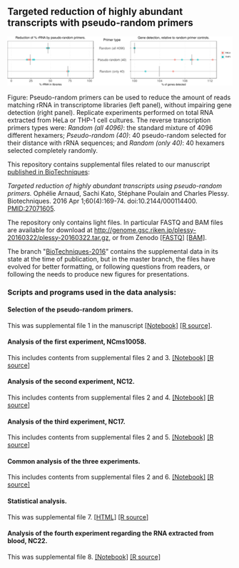 ## Targeted reduction of highly abundant transcripts with pseudo-random primers

![Pseudo-random primers](PseudoRandomPrimers.png)

Figure: Pseudo-random primers can be used to reduce the amount of reads
matching rRNA in transcriptome libraries (left panel), without impairing gene
detection (right panel).  Replicate experiments performed on total RNA
extracted from HeLa or THP-1 cell cultures.  The reverse transcription primers
types were: _Random (all 4096)_: the standard mixture of 4096 different
hexamers; _Pseudo-random (40)_: 40 pseudo-random selected for their distance
with rRNA sequences; and _Random (only 40)_: 40 hexamers selected completely
randomly.

This repository contains supplemental files related to our manuscript
[published in BioTechniques](http://www.biotechniques.com/article/000114400):

_Targeted reduction of highly abundant transcripts using pseudo-random primers._
Ophélie Arnaud, Sachi Kato, Stéphane Poulain and Charles Plessy.
Biotechniques. 2016 Apr 1;60(4):169-74. doi:10.2144/000114400. [PMID:27071605](https://pubmed.gov/27071605).

The repository only contains light files.  In particular FASTQ and BAM files
are available for download at <http://genome.gsc.riken.jp/plessy-20160322/plessy-20160322.tar.gz>,
or from Zenodo [[FASTQ]](http://dx.doi.org/10.5281/zenodo.48112)
[[BAM]](http://dx.doi.org/10.5281/zenodo.48114).

The branch "[BioTechniques-2016](https://github.com/Population-Transcriptomics/pseudo-random-primers/tree/BioTechniques-2016)"
contains the supplemental data in its state at
the time of publication, but in the master branch, the files have evolved for
better formatting, or following questions from readers, or following the
needs to produce new figures for presentations.

### Scripts and programs used in the data analysis:

#### Selection of the pseudo-random primers.

This was supplemental file 1 in the manuscript [[Notebook]](design/design.md) [[R source]](design/design.Rmd).

#### Analysis of the first experiment, NCms10058.

This includes contents from supplemental files 2 and 3. [[Notebook]](NCki_clean/commandes_clean.md) [[R source]](NCki_clean/commandes_clean.Rmd)

#### Analysis of the second experiment, NC12.

This includes contents from supplemental files 2 and 4. [[Notebook]](Nc12_clean/commandes_clean.md) [[R source]](Nc12_clean/commandes_clean.Rmd)

#### Analysis of the third experiment, NC17.

This includes contents from supplemental files 2 and 5. [[Notebook]](NC17_clean/commandes_clean.md) [[R source]](NC17_clean/commandes_clean.Rmd)

#### Common analysis of the three experiments.

This includes contents from supplemental files 2 and 6.  [[Notebook]](3_exp/command.md) [[R source]](3_exp/command.Rmd)

#### Statistical analysis.

This was supplemental file 7.  [[HTML]](3_exp/stat/stats.html) [[R source]](3_exp/stat/stats.Rmd)

#### Analysis of the fourth experiment regarding the RNA extracted from blood, NC22.

This was supplemental file 8.  [[Notebook]](NC22b_clean/commands_NC22.md) [[R source]](NC22b_clean/commands_NC22.Rmd)
